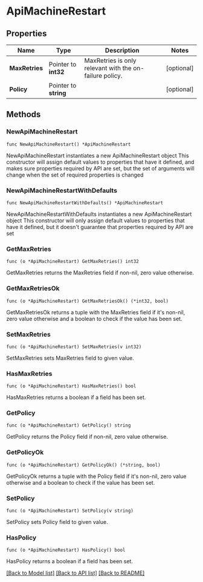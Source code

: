# ApiMachineRestart

## Properties

Name | Type | Description | Notes
------------ | ------------- | ------------- | -------------
**MaxRetries** | Pointer to **int32** | MaxRetries is only relevant with the on-failure policy. | [optional] 
**Policy** | Pointer to **string** |  | [optional] 

## Methods

### NewApiMachineRestart

`func NewApiMachineRestart() *ApiMachineRestart`

NewApiMachineRestart instantiates a new ApiMachineRestart object
This constructor will assign default values to properties that have it defined,
and makes sure properties required by API are set, but the set of arguments
will change when the set of required properties is changed

### NewApiMachineRestartWithDefaults

`func NewApiMachineRestartWithDefaults() *ApiMachineRestart`

NewApiMachineRestartWithDefaults instantiates a new ApiMachineRestart object
This constructor will only assign default values to properties that have it defined,
but it doesn't guarantee that properties required by API are set

### GetMaxRetries

`func (o *ApiMachineRestart) GetMaxRetries() int32`

GetMaxRetries returns the MaxRetries field if non-nil, zero value otherwise.

### GetMaxRetriesOk

`func (o *ApiMachineRestart) GetMaxRetriesOk() (*int32, bool)`

GetMaxRetriesOk returns a tuple with the MaxRetries field if it's non-nil, zero value otherwise
and a boolean to check if the value has been set.

### SetMaxRetries

`func (o *ApiMachineRestart) SetMaxRetries(v int32)`

SetMaxRetries sets MaxRetries field to given value.

### HasMaxRetries

`func (o *ApiMachineRestart) HasMaxRetries() bool`

HasMaxRetries returns a boolean if a field has been set.

### GetPolicy

`func (o *ApiMachineRestart) GetPolicy() string`

GetPolicy returns the Policy field if non-nil, zero value otherwise.

### GetPolicyOk

`func (o *ApiMachineRestart) GetPolicyOk() (*string, bool)`

GetPolicyOk returns a tuple with the Policy field if it's non-nil, zero value otherwise
and a boolean to check if the value has been set.

### SetPolicy

`func (o *ApiMachineRestart) SetPolicy(v string)`

SetPolicy sets Policy field to given value.

### HasPolicy

`func (o *ApiMachineRestart) HasPolicy() bool`

HasPolicy returns a boolean if a field has been set.


[[Back to Model list]](../README.md#documentation-for-models) [[Back to API list]](../README.md#documentation-for-api-endpoints) [[Back to README]](../README.md)


